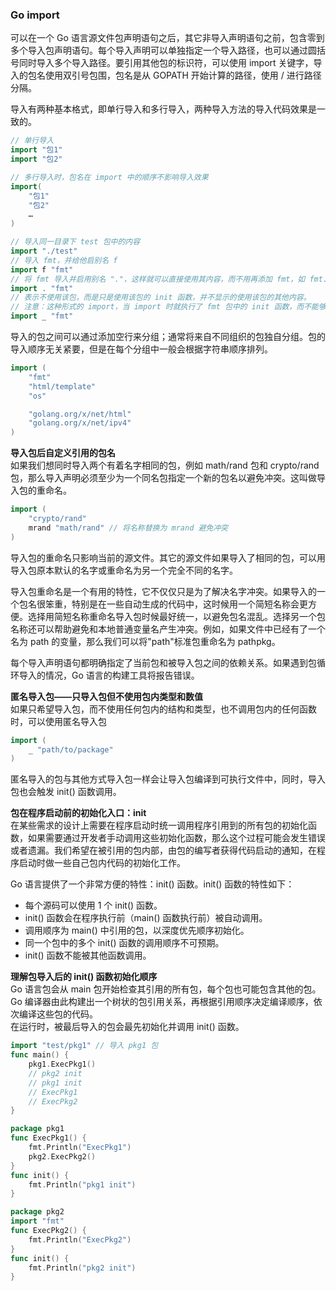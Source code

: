 
### Go import
可以在一个 Go 语言源文件包声明语句之后，其它非导入声明语句之前，包含零到多个导入包声明语句。每个导入声明可以单独指定一个导入路径，也可以通过圆括号同时导入多个导入路径。要引用其他包的标识符，可以使用 import 关键字，导入的包名使用双引号包围，包名是从 GOPATH 开始计算的路径，使用 / 进行路径分隔。

导入有两种基本格式，即单行导入和多行导入，两种导入方法的导入代码效果是一致的。  
```go
// 单行导入
import "包1"
import "包2"

// 多行导入时，包名在 import 中的顺序不影响导入效果
import(
    "包1"
    "包2"
    …
)

// 导入同一目录下 test 包中的内容
import "./test"
// 导入 fmt，并给他启别名 f
import f "fmt"
// 将 fmt 导入并启用别名 "."，这样就可以直接使用其内容，而不用再添加 fmt，如 fmt.Println 可以直接写成 Println
import . "fmt"
// 表示不使用该包，而是只是使用该包的 init 函数，并不显示的使用该包的其他内容。
// 注意：这种形式的 import，当 import 时就执行了 fmt 包中的 init 函数，而不能够使用该包的其他函数。
import _ "fmt"
```

导入的包之间可以通过添加空行来分组；通常将来自不同组织的包独自分组。包的导入顺序无关紧要，但是在每个分组中一般会根据字符串顺序排列。
```go
import (
    "fmt"
    "html/template"
    "os"

    "golang.org/x/net/html"
    "golang.org/x/net/ipv4"
)
```

**导入包后自定义引用的包名**  
如果我们想同时导入两个有着名字相同的包，例如 math/rand 包和 crypto/rand 包，那么导入声明必须至少为一个同名包指定一个新的包名以避免冲突。这叫做导入包的重命名。  
```go
import (
    "crypto/rand"
    mrand "math/rand" // 将名称替换为 mrand 避免冲突
)
```
导入包的重命名只影响当前的源文件。其它的源文件如果导入了相同的包，可以用导入包原本默认的名字或重命名为另一个完全不同的名字。

导入包重命名是一个有用的特性，它不仅仅只是为了解决名字冲突。如果导入的一个包名很笨重，特别是在一些自动生成的代码中，这时候用一个简短名称会更方便。选择用简短名称重命名导入包时候最好统一，以避免包名混乱。选择另一个包名称还可以帮助避免和本地普通变量名产生冲突。例如，如果文件中已经有了一个名为 path 的变量，那么我们可以将"path"标准包重命名为 pathpkg。

每个导入声明语句都明确指定了当前包和被导入包之间的依赖关系。如果遇到包循环导入的情况，Go 语言的构建工具将报告错误。

**匿名导入包——只导入包但不使用包内类型和数值**  
如果只希望导入包，而不使用任何包内的结构和类型，也不调用包内的任何函数时，可以使用匿名导入包
```go
import (
    _ "path/to/package"
)
```
匿名导入的包与其他方式导入包一样会让导入包编译到可执行文件中，同时，导入包也会触发 init() 函数调用。

**包在程序启动前的初始化入口：init**  
在某些需求的设计上需要在程序启动时统一调用程序引用到的所有包的初始化函数，如果需要通过开发者手动调用这些初始化函数，那么这个过程可能会发生错误或者遗漏。我们希望在被引用的包内部，由包的编写者获得代码启动的通知，在程序启动时做一些自己包内代码的初始化工作。

Go 语言提供了一个非常方便的特性：init() 函数。init() 函数的特性如下：
- 每个源码可以使用 1 个 init() 函数。
- init() 函数会在程序执行前（main() 函数执行前）被自动调用。
- 调用顺序为 main() 中引用的包，以深度优先顺序初始化。
- 同一个包中的多个 init() 函数的调用顺序不可预期。
- init() 函数不能被其他函数调用。

**理解包导入后的 init() 函数初始化顺序**  
Go 语言包会从 main 包开始检查其引用的所有包，每个包也可能包含其他的包。Go 编译器由此构建出一个树状的包引用关系，再根据引用顺序决定编译顺序，依次编译这些包的代码。  
在运行时，被最后导入的包会最先初始化并调用 init() 函数。
```go
import "test/pkg1" // 导入 pkg1 包
func main() {
    pkg1.ExecPkg1()
    // pkg2 init
    // pkg1 init
    // ExecPkg1
    // ExecPkg2
}

package pkg1
func ExecPkg1() {
    fmt.Println("ExecPkg1")
    pkg2.ExecPkg2()
}
func init() {
    fmt.Println("pkg1 init")
}

package pkg2
import "fmt"
func ExecPkg2() {
    fmt.Println("ExecPkg2")
}
func init() {
    fmt.Println("pkg2 init")
}
```
